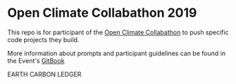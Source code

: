 # Open Climate Collabathon 2019
This repo is for participant of the [Open Climate Collabathon](https://collabathon.openclimate.earth) to push specific code projects they build.

More information about prompts and participant guidelines can be found in the Event's [GitBook](https://collabathon-docs.openclimate.earth/)

EARTH CARBON LEDGER
